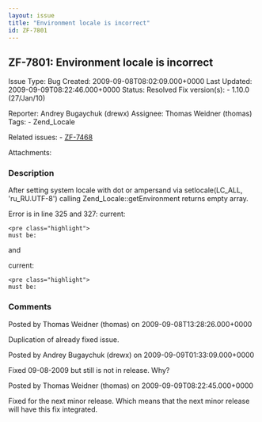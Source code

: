 ```yaml
---
layout: issue
title: "Environment locale is incorrect"
id: ZF-7801
---
```


ZF-7801: Environment locale is incorrect
----------------------------------------

 Issue Type: Bug Created: 2009-09-08T08:02:09.000+0000 Last Updated: 2009-09-09T08:22:46.000+0000 Status: Resolved Fix version(s): - 1.10.0 (27/Jan/10)
 
 Reporter:  Andrey Bugaychuk (drewx)  Assignee:  Thomas Weidner (thomas)  Tags: - Zend\_Locale
 
 Related issues: - [ZF-7468](/issues/browse/ZF-7468)
 
 Attachments: 
### Description

After setting system locale with dot or ampersand via setlocale(LC\_ALL, 'ru\_RU.UTF-8') calling Zend\_Locale::getEnvironment returns empty array.

Error is in line 325 and 327: current:

 
    <pre class="highlight">
    must be: 

and

current:

 
    <pre class="highlight">
    must be: 

 

 

### Comments

Posted by Thomas Weidner (thomas) on 2009-09-08T13:28:26.000+0000

Duplication of already fixed issue.

 

 

Posted by Andrey Bugaychuk (drewx) on 2009-09-09T01:33:09.000+0000

Fixed 09-08-2009 but still is not in release. Why?

 

 

Posted by Thomas Weidner (thomas) on 2009-09-09T08:22:45.000+0000

Fixed for the next minor release. Which means that the next minor release will have this fix integrated.

 

 